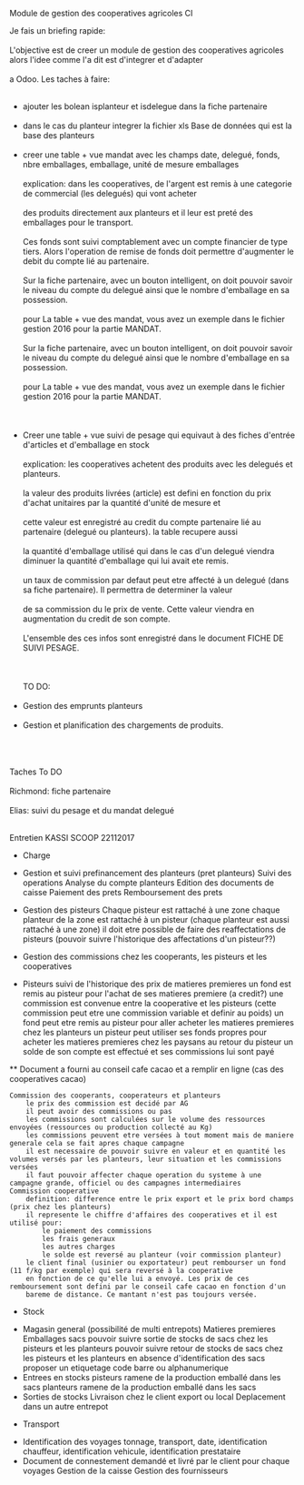 Module de gestion des cooperatives agricoles CI

Je fais un briefing rapide:<br></br>
L'objective est de creer un module de gestion des cooperatives agricoles alors l'idee comme l'a dit est d'integrer et d'adapter <br></br>
a Odoo. Les taches à faire:<br></br>
* ajouter les bolean isplanteur et isdelegue dans la fiche partenaire<br></br>
* dans le cas du planteur integrer la fichier xls Base de données qui est la base des planteurs<br></br>
* creer une table + vue mandat avec les champs date, delegué, fonds, nbre emballages, emballage, unité de mesure emballages<br></br>
explication: dans les cooperatives, de l'argent est remis à une categorie de commercial (les delegués) qui vont acheter <br></br>
des produits directement aux planteurs et il leur est preté des emballages pour le transport. <br></br>
Ces fonds sont suivi comptablement avec un compte financier de type tiers. Alors l'operation de remise de fonds doit permettre d'augmenter le debit du compte lié au partenaire.<br></br>
Sur la fiche partenaire, avec un bouton intelligent, on doit pouvoir savoir le niveau du compte du delegué ainsi que le nombre d'emballage en sa possession.<br></br>
pour La table + vue des mandat, vous avez un exemple dans le fichier gestion 2016 pour la partie MANDAT.<br></br>
Sur la fiche partenaire, avec un bouton intelligent, on doit pouvoir savoir le niveau du compte du delegué ainsi que le nombre d'emballage en sa possession.<br></br>
pour La table + vue des mandat, vous avez un exemple dans le fichier gestion 2016 pour la partie MANDAT.<br></br>
<br></br>
* Creer une table + vue suivi de pesage qui equivaut à des fiches d'entrée d'articles et d'emballage en stock<br></br>
explication: les cooperatives achetent des produits avec les delegués et planteurs.<br></br>
la valeur des produits livrées (article) est defini en fonction du prix d'achat unitaires par la quantité d'unité de mesure et<br></br>
cette valeur est enregistré au credit du compte partenaire lié au partenaire (delegué ou planteurs). la table recupere aussi <br></br>
la quantité d'emballage utilisé qui dans le cas d'un delegué viendra diminuer la quantité d'emballage qui lui avait ete remis.<br></br>
un taux de commission par defaut peut etre affecté à un delegué (dans sa fiche partenaire). Il permettra de determiner la valeur<br></br>
de sa commission du le prix de vente. Cette valeur viendra en augmentation du credit de son compte.<br></br>
L'ensemble des ces infos sont enregistré dans le document FICHE DE SUIVI PESAGE.<br></br><br></br>
TO DO: <br></br>
* Gestion des emprunts planteurs<br></br>
* Gestion et planification des chargements de produits.<br></br><br></br>


Taches To DO<br></br>
Richmond: fiche partenaire<br></br>
Elias: suivi du pesage et du mandat delegué<br></br>

Entretien KASSI SCOOP 22112017

* Charge
- Gestion et suivi prefinancement des planteurs (pret planteurs)
	Suivi des operations
	Analyse du compte planteurs
	Edition des documents de caisse
	Paiement des prets
	Remboursement des prets

- Gestion des pisteurs
	Chaque pisteur est rattaché à une zone
	chaque planteur de la zone est rattaché à un pisteur
	(chaque planteur est aussi rattaché à une zone)
	il doit etre possible de faire des reaffectations de pisteurs (pouvoir suivre l'historique des affectations d'un pisteur??)
	
* Gestion des commissions chez les cooperants, les pisteurs et les cooperatives
- Pisteurs
	suivi de l'historique des prix de matieres premieres
	un fond est remis au pisteur pour l'achat de ses matieres premiere (a credit?)
	une commission est convenue entre la cooperative et les pisteurs (cette commission peut etre une commission variable et definir au poids)
	un fond peut etre remis au pisteur pour aller acheter les matieres premieres chez les planteurs
	un pisteur peut utiliser ses fonds propres pour acheter les matieres premieres chez les paysans
	au retour du pisteur un solde de son compte est effectué et ses commissions lui sont payé
		
** Document a fourni au conseil cafe cacao et a remplir en ligne (cas des cooperatives cacao)
	
	Commission des cooperants, cooperateurs et planteurs
		le prix des commission est decidé par AG
		il peut avoir des commissions ou pas
		les commissions sont calculées sur le volume des ressources envoyées (ressources ou production collecté au Kg)
		les commissions peuvent etre versées à tout moment mais de maniere generale cela se fait apres chaque campagne
		il est necessaire de pouvoir suivre en valeur et en quantité les volumes versés par les planteurs, leur situation et les commissions versées
		il faut pouvoir affecter chaque operation du systeme à une campagne grande, officiel ou des campagnes intermediaires
	Commission cooperative
		definition: difference entre le prix export et le prix bord champs (prix chez les planteurs)
		il represente le chiffre d'affaires des cooperatives et il est utilisé pour:
			le paiement des commissions
			les frais generaux
			les autres charges
			le solde est reversé au planteur (voir commission planteur)
		le client final (usinier ou exportateur) peut rembourser un fond (11 f/kg par exemple) qui sera reversé à la cooperative
		en fonction de ce qu'elle lui a envoyé. Les prix de ces remboursement sont defini par le conseil cafe cacao en fonction d'un
		bareme de distance. Ce mantant n'est pas toujours versée.

* Stock
- Magasin general (possibilité de multi entrepots)
	Matieres premieres
	Emballages sacs
	pouvoir suivre sortie de stocks de sacs chez les pisteurs et les planteurs
	pouvoir suivre retour de stocks de sacs chez les pisteurs et les planteurs
	en absence d'identification des sacs proposer un etiquetage code barre ou alphanumerique
- Entrees en stocks
	pisteurs ramene de la production emballé dans les sacs
	planteurs ramene de la production emballé dans les sacs
- Sorties de stocks
	Livraison chez le client export ou local
	Deplacement dans un autre entrepot
	
* Transport
- Identification des voyages
	tonnage, 
	transport, 
	date, 
	identification chauffeur, 
	identification vehicule, 
	identification prestataire
- Document de connestement demandé et livré par le client pour chaque voyages
Gestion de la caisse
Gestion des fournisseurs
